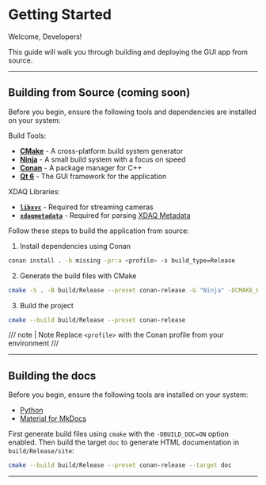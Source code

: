 # Getting Started

Welcome, Developers!

This guide will walk you through building and deploying the GUI app from source.

---

## Building from Source (coming soon)

Before you begin, ensure the following tools and dependencies are installed on your system:

Build Tools:

- [**CMake**](https://cmake.org/) - A cross-platform build system generator
- [**Ninja**](https://ninja-build.org/) - A small build system with a focus on speed
- [**Conan**](https://conan.io/) - A package manager for C++
- [**Qt 6**](https://www.qt.io/product/qt6) - The GUI framework for the application

XDAQ Libraries:

- [**`libxvc`**](https://github.com/kontex-neuro/libxvc) - Required for streaming cameras
- [**`xdaqmetadata`**](https://github.com/kontex-neuro/xdaqmetadata) - Required for parsing [XDAQ Metadata](metadata.md)

Follow these steps to build the application from source:

1. Install dependencies using Conan
```bash
conan install . -b missing -pr:a <profile> -s build_type=Release
```

2. Generate the build files with CMake
```bash
cmake -S . -B build/Release --preset conan-release -G "Ninja" -DCMAKE_BUILD_TYPE=Release
```

3. Build the project
```bash
cmake --build build/Release --preset conan-release
```

/// note | Note 
Replace `<profile>` with the Conan profile from your environment
///

---

## Building the docs

Before you begin, ensure the following tools are installed on your system:

- [Python](https://www.python.org/)
- [Material for MkDocs](https://squidfunk.github.io/mkdocs-material/)

First generate build files using `cmake` with the `-DBUILD_DOC=ON` option enabled. Then build the target `doc` to generate HTML documentation in `build/Release/site`:

```bash
cmake --build build/Release --preset conan-release --target doc
```

---